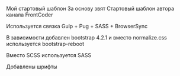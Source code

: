 Мой стартовый шаблон 
За основу звят Стартовый шаблон автора канала FrontCoder

Используется связка Gulp + Pug + SАSS + BrowserSync

В зависимости добавлен bootstrap 4.2.1 и вместо normalize.css используется bootstrap-reboot

Вместо SCSS используется SASS

Добавлены шрифты